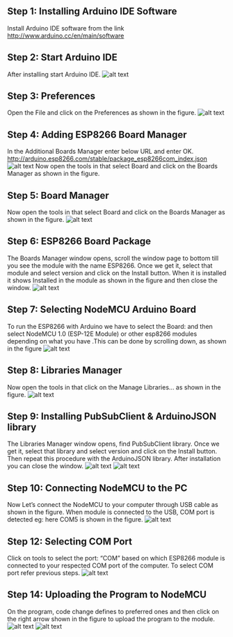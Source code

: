 ## Step 1: ​Installing Arduino IDE Software
Install Arduino IDE software from the link http://www.arduino.cc/en/main/software

## Step 2: Start Arduino IDE 
After installing start Arduino IDE.
![alt text](../images/ide_run.png "Arduino IDE") 

## Step 3: Preferences
Open the File and click on the Preferences as shown in the figure.
![alt text](../images/ide.png "Arduino IDE") 

## Step 4: Adding ESP8266 Board Manager
In the Additional Boards Manager enter below URL and enter OK.
http://arduino.esp8266.com/stable/package_esp8266com_index.json
![alt text](../images/ide_settings.png "Arduino IDE") 
Now open the tools in that select Board and click on the Boards Manager as shown in the figure.

## Step 5: Board Manager
Now open the tools in that select Board and click on the Boards Manager as shown in the figure.
![alt text](../images/ide_boards.png "Board Manager") 

## Step 6: ESP8266 Board Package
The Boards Manager window opens, scroll the window page to bottom till you see the module with the name ESP8266. Once we get it, select that module and select version and click on the Install button. When it is installed it shows Installed in the module as shown in the figure and then close the window.
![alt text](../images/ide_esp8266.png "ESP8266 Board Package") 

## Step 7: Selecting NodeMCU Arduino Board
To run the ESP8266 with Arduino we have to select the Board: and then select NodeMCU 1.0 (ESP-12E Module) or other esp8266 modules depending on what you have .This can be done by scrolling down, as shown in the figure
![alt text](../images/ide_select.png "Selecting NodeMCU Arduino Board") 

## Step 8: Libraries Manager
Now open the tools in that click on the Manage Libraries... as shown in the figure.
![alt text](../images/ide_lib.png "Libraries Manager")

## Step 9: Installing PubSubClient & ArduinoJSON library
The Libraries Manager window opens, find PubSubClient library. Once we get it, select that library and select version and click on the Install button. Then repeat this procedure with the ArduinoJSON library. After installation you can close the window.
![alt text](../images/ide_pubsub.png "PubSubClient") 
![alt text](../images/ide_json.png "ArduinoJSON")

## Step 10: Connecting NodeMCU to the PC
Now Let’s connect the NodeMCU to your computer through USB cable as shown in the figure. When module is connected to the USB, COM port is detected eg: here COM5 is shown in the figure.
![alt text](../images/com_port.png "COM Port")

## Step 12: Selecting COM Port
Click on tools to select the port: “COM” based on which ESP8266 module is connected to your respected COM port of the computer. To select COM port refer previous steps.
![alt text](../images/ide_com.png "Selecting COM Port")

## Step 14: Uploading the Program to NodeMCU
On the program, code change defines to preferred ones and then click on the right arrow shown in the figure to upload the program to the module.
![alt text](../images/firmware_defines.png " Uploading the Program to NodeMCU")
![alt text](../images/ide_upload.png " Uploading the Program to NodeMCU")